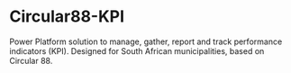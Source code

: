 # Circular88-KPI
Power Platform solution to manage, gather, report and track performance indicators (KPI). Designed for South African municipalities, based on Circular 88.

